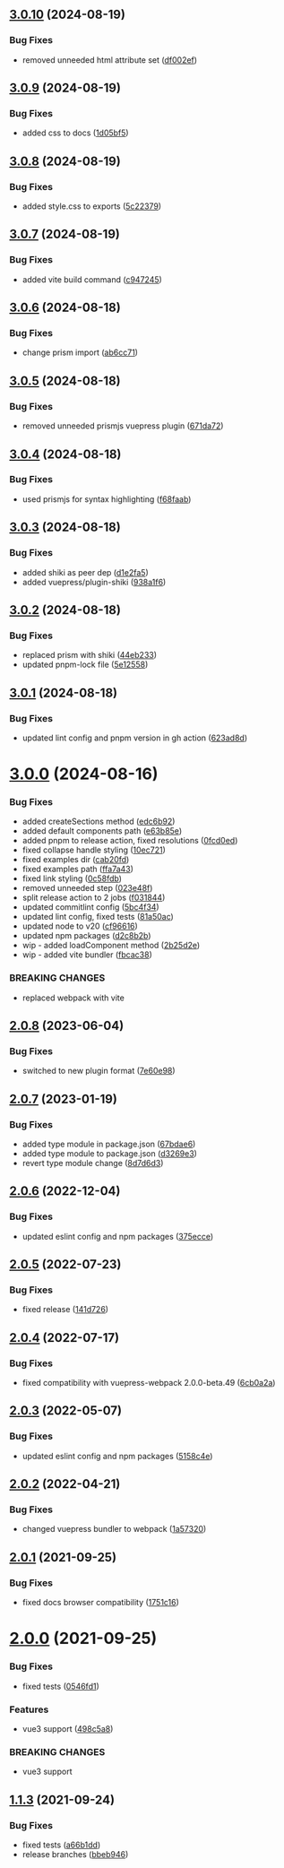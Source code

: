 ## [3.0.10](https://github.com/kouts/vuepress-plugin-vue-example/compare/v3.0.9...v3.0.10) (2024-08-19)


### Bug Fixes

* removed unneeded html attribute set ([df002ef](https://github.com/kouts/vuepress-plugin-vue-example/commit/df002efd12a09b7824fb0c86351561cb7a482288))

## [3.0.9](https://github.com/kouts/vuepress-plugin-vue-example/compare/v3.0.8...v3.0.9) (2024-08-19)


### Bug Fixes

* added css to docs ([1d05bf5](https://github.com/kouts/vuepress-plugin-vue-example/commit/1d05bf59f25f2844e908b8c3ba57f0a9d848e50b))

## [3.0.8](https://github.com/kouts/vuepress-plugin-vue-example/compare/v3.0.7...v3.0.8) (2024-08-19)


### Bug Fixes

* added style.css to exports ([5c22379](https://github.com/kouts/vuepress-plugin-vue-example/commit/5c223791c42bc09c25d305d91929ea48aa5339b2))

## [3.0.7](https://github.com/kouts/vuepress-plugin-vue-example/compare/v3.0.6...v3.0.7) (2024-08-19)


### Bug Fixes

* added vite build command ([c947245](https://github.com/kouts/vuepress-plugin-vue-example/commit/c9472457056c1e25398330a811f501187e84fcd2))

## [3.0.6](https://github.com/kouts/vuepress-plugin-vue-example/compare/v3.0.5...v3.0.6) (2024-08-18)


### Bug Fixes

* change prism import ([ab6cc71](https://github.com/kouts/vuepress-plugin-vue-example/commit/ab6cc7164328bab3b5bfef9add7ed9887de13764))

## [3.0.5](https://github.com/kouts/vuepress-plugin-vue-example/compare/v3.0.4...v3.0.5) (2024-08-18)


### Bug Fixes

* removed unneeded prismjs vuepress plugin ([671da72](https://github.com/kouts/vuepress-plugin-vue-example/commit/671da72ae55086de188a5da54299ab4d2c947f1a))

## [3.0.4](https://github.com/kouts/vuepress-plugin-vue-example/compare/v3.0.3...v3.0.4) (2024-08-18)


### Bug Fixes

* used prismjs for syntax highlighting ([f68faab](https://github.com/kouts/vuepress-plugin-vue-example/commit/f68faab69fa5bc34117007145214ef205bed5923))

## [3.0.3](https://github.com/kouts/vuepress-plugin-vue-example/compare/v3.0.2...v3.0.3) (2024-08-18)


### Bug Fixes

* added shiki as peer dep ([d1e2fa5](https://github.com/kouts/vuepress-plugin-vue-example/commit/d1e2fa544e453514922bbab5613557944c5cbe86))
* added vuepress/plugin-shiki ([938a1f6](https://github.com/kouts/vuepress-plugin-vue-example/commit/938a1f66f1f90a580772f6a95ca1a0ad5d35eb83))

## [3.0.2](https://github.com/kouts/vuepress-plugin-vue-example/compare/v3.0.1...v3.0.2) (2024-08-18)


### Bug Fixes

* replaced prism with shiki ([44eb233](https://github.com/kouts/vuepress-plugin-vue-example/commit/44eb233a904c8fdf9477949f7f790111477ad968))
* updated pnpm-lock file ([5e12558](https://github.com/kouts/vuepress-plugin-vue-example/commit/5e1255896772a9c049584ecdde0bfec313bfbbc8))

## [3.0.1](https://github.com/kouts/vuepress-plugin-vue-example/compare/v3.0.0...v3.0.1) (2024-08-18)


### Bug Fixes

* updated lint config and pnpm version in gh action ([623ad8d](https://github.com/kouts/vuepress-plugin-vue-example/commit/623ad8d859ea6a33aaf4063a9ecc2dc1bfda4646))

# [3.0.0](https://github.com/kouts/vuepress-plugin-vue-example/compare/v2.0.8...v3.0.0) (2024-08-16)


### Bug Fixes

* added createSections method ([edc6b92](https://github.com/kouts/vuepress-plugin-vue-example/commit/edc6b92fa73edcccf5fec060959fec27cc6aa985))
* added default components path ([e63b85e](https://github.com/kouts/vuepress-plugin-vue-example/commit/e63b85ee1457accbdc7fdadc3d96777a25dfd7ba))
* added pnpm to release action, fixed resolutions ([0fcd0ed](https://github.com/kouts/vuepress-plugin-vue-example/commit/0fcd0ed19494e24a56439030e7215a15f85a711a))
* fixed collapse handle styling ([10ec721](https://github.com/kouts/vuepress-plugin-vue-example/commit/10ec721edc46dd35d495871b38f56385e8c381e2))
* fixed examples dir ([cab20fd](https://github.com/kouts/vuepress-plugin-vue-example/commit/cab20fdb9b4004ce4c57d60fd91261563590a1cd))
* fixed examples path ([ffa7a43](https://github.com/kouts/vuepress-plugin-vue-example/commit/ffa7a43afc02a2f3db6a9a50c551e1d43f940b75))
* fixed link styling ([0c58fdb](https://github.com/kouts/vuepress-plugin-vue-example/commit/0c58fdb311d524cdd2b2d675326c9baedc716813))
* removed unneeded step ([023e48f](https://github.com/kouts/vuepress-plugin-vue-example/commit/023e48fd217388e50b0e87902f07734ec7f6eb2e))
* split release action to 2 jobs ([f031844](https://github.com/kouts/vuepress-plugin-vue-example/commit/f0318444e5b6b4d43ba5e5ff396707f1e9d7618f))
* updated commitlint config ([5bc4f34](https://github.com/kouts/vuepress-plugin-vue-example/commit/5bc4f346916489ff27fbd7c3bf09da422049b279))
* updated lint config, fixed tests ([81a50ac](https://github.com/kouts/vuepress-plugin-vue-example/commit/81a50ac99b7b6579d5250b6d7594f10c4a326efa))
* updated node to v20 ([cf96616](https://github.com/kouts/vuepress-plugin-vue-example/commit/cf966168d2e7ae43c1cdfa2756009f259342ea43))
* updated npm packages ([d2c8b2b](https://github.com/kouts/vuepress-plugin-vue-example/commit/d2c8b2bfec8bf1fdde0193d47f811678404c606f))
* wip - added loadComponent method ([2b25d2e](https://github.com/kouts/vuepress-plugin-vue-example/commit/2b25d2eef8017ca1217313d223a1a4938da4c62c))
* wip - added vite bundler ([fbcac38](https://github.com/kouts/vuepress-plugin-vue-example/commit/fbcac38a2384b0c11d96a2d1929a9a35df3f81df))


### BREAKING CHANGES

* replaced webpack with vite

## [2.0.8](https://github.com/kouts/vuepress-plugin-vue-example/compare/v2.0.7...v2.0.8) (2023-06-04)


### Bug Fixes

* switched to new plugin format ([7e60e98](https://github.com/kouts/vuepress-plugin-vue-example/commit/7e60e9847ae907f1438b00d02b36fb4bafa02874))

## [2.0.7](https://github.com/kouts/vuepress-plugin-vue-example/compare/v2.0.6...v2.0.7) (2023-01-19)


### Bug Fixes

* added type module in package.json ([67bdae6](https://github.com/kouts/vuepress-plugin-vue-example/commit/67bdae62be00a6621321a3ce34252e521775f2ef))
* added type module to package.json ([d3269e3](https://github.com/kouts/vuepress-plugin-vue-example/commit/d3269e30fc45ae0f607c209b7dfad19405826015))
* revert type module change ([8d7d6d3](https://github.com/kouts/vuepress-plugin-vue-example/commit/8d7d6d3d777221af36810f62b5cc6d8d2b2ce873))

## [2.0.6](https://github.com/kouts/vuepress-plugin-vue-example/compare/v2.0.5...v2.0.6) (2022-12-04)


### Bug Fixes

* updated eslint config and npm packages ([375ecce](https://github.com/kouts/vuepress-plugin-vue-example/commit/375eccef6f1ee4a21a88234bfea4b66e0149ed7c))

## [2.0.5](https://github.com/kouts/vuepress-plugin-vue-example/compare/v2.0.4...v2.0.5) (2022-07-23)


### Bug Fixes

* fixed release ([141d726](https://github.com/kouts/vuepress-plugin-vue-example/commit/141d72632db3a91b403b5e28d82dfbef45dda958))

## [2.0.4](https://github.com/kouts/vuepress-plugin-vue-example/compare/v2.0.3...v2.0.4) (2022-07-17)


### Bug Fixes

* fixed compatibility with vuepress-webpack 2.0.0-beta.49 ([6cb0a2a](https://github.com/kouts/vuepress-plugin-vue-example/commit/6cb0a2ae944fcac1055d7b94a8c04d1e4bfa2cf2))

## [2.0.3](https://github.com/kouts/vuepress-plugin-vue-example/compare/v2.0.2...v2.0.3) (2022-05-07)


### Bug Fixes

* updated eslint config and npm packages ([5158c4e](https://github.com/kouts/vuepress-plugin-vue-example/commit/5158c4e3db0172eafbef73008493c5cec6e3feb6))

## [2.0.2](https://github.com/kouts/vuepress-plugin-vue-example/compare/v2.0.1...v2.0.2) (2022-04-21)


### Bug Fixes

* changed vuepress bundler to webpack ([1a57320](https://github.com/kouts/vuepress-plugin-vue-example/commit/1a57320d819f2ad70092bbaac6104eec79f06b34))

## [2.0.1](https://github.com/kouts/vuepress-plugin-vue-example/compare/v2.0.0...v2.0.1) (2021-09-25)


### Bug Fixes

* fixed docs browser compatibility ([1751c16](https://github.com/kouts/vuepress-plugin-vue-example/commit/1751c16d0b689529024dab8c1ef0fa340ff501ad))

# [2.0.0](https://github.com/kouts/vuepress-plugin-vue-example/compare/v1.1.3...v2.0.0) (2021-09-25)


### Bug Fixes

* fixed tests ([0546fd1](https://github.com/kouts/vuepress-plugin-vue-example/commit/0546fd1400f3f55adb9c7d03ad242341fc2305df))


### Features

* vue3 support ([498c5a8](https://github.com/kouts/vuepress-plugin-vue-example/commit/498c5a88c942645a3db9cc256a34350ea7b586a3))


### BREAKING CHANGES

* vue3 support

## [1.1.3](https://github.com/kouts/vuepress-plugin-vue-example/compare/v1.1.2...v1.1.3) (2021-09-24)


### Bug Fixes

* fixed tests ([a66b1dd](https://github.com/kouts/vuepress-plugin-vue-example/commit/a66b1dd0b74934b8f8cec7d52703e092b4d23849))
* release branches ([bbeb946](https://github.com/kouts/vuepress-plugin-vue-example/commit/bbeb94665788e0f3707112f15443c5517a5ba481))
